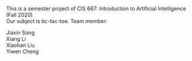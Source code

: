This is a semester project of CIS 667: Introduction to Artificial Intelligence (Fall 2020)  
Our subject is tic-tac-toe.
Team member:  

Jiaxin Song            
Xiang Li            
Xiaohan Liu            
Yiwen Cheng           

